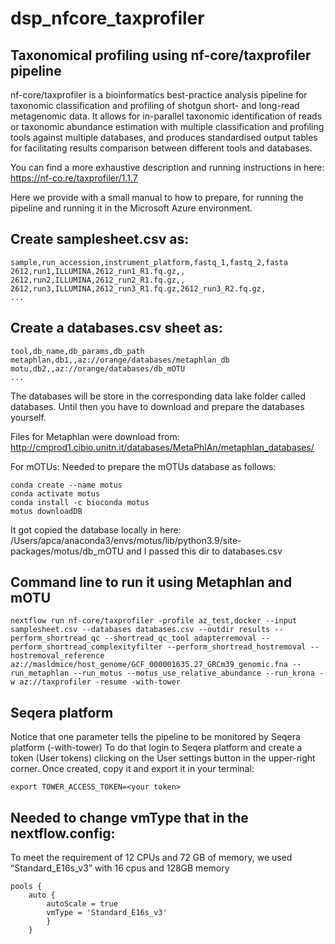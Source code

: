 # dsp_nfcore_taxprofiler
## Taxonomical profiling using nf-core/taxprofiler pipeline

nf-core/taxprofiler is a bioinformatics best-practice analysis pipeline for taxonomic classification and profiling of shotgun short- and long-read metagenomic data. It allows for in-parallel taxonomic identification of reads or taxonomic abundance estimation with multiple classification and profiling tools against multiple databases, and produces standardised output tables for facilitating results comparison between different tools and databases.

You can find a more exhaustive description and running instructions in here:
https://nf-co.re/taxprofiler/1.1.7

Here we provide with a small manual to how to prepare, for running the pipeline and running it in the Microsoft Azure environment.

## Create samplesheet.csv as:
```
sample,run_accession,instrument_platform,fastq_1,fastq_2,fasta
2612,run1,ILLUMINA,2612_run1_R1.fq.gz,,
2612,run2,ILLUMINA,2612_run2_R1.fq.gz,,
2612,run3,ILLUMINA,2612_run3_R1.fq.gz,2612_run3_R2.fq.gz,
...
```

## Create a databases.csv sheet as:
```
tool,db_name,db_params,db_path
metaphlan,db1,,az://orange/databases/metaphlan_db
motu,db2,,az://orange/databases/db_mOTU
...
```

The databases will be store in the corresponding data lake folder called databases. Until then you have to download and prepare the databases yourself.

Files for Metaphlan were download from:
http://cmprod1.cibio.unitn.it/databases/MetaPhlAn/metaphlan_databases/

For mOTUs:
Needed to prepare the mOTUs database as follows:

```
conda create --name motus
conda activate motus
conda install -c bioconda motus
motus downloadDB
```
It got copied the database locally in here: /Users/apca/anaconda3/envs/motus/lib/python3.9/site-packages/motus/db_mOTU and I passed this dir to databases.csv

## Command line to run it using Metaphlan and mOTU
```
nextflow run nf-core/taxprofiler -profile az_test,docker --input samplesheet.csv --databases databases.csv --outdir results --perform_shortread_qc --shortread_qc_tool adapterremoval --perform_shortread_complexityfilter --perform_shortread_hostremoval --hostremoval_reference az://masldmice/host_genome/GCF_000001635.27_GRCm39_genomic.fna --run_metaphlan --run_motus --motus_use_relative_abundance --run_krona -w az://taxprofiler -resume -with-tower
```

## Seqera platform
Notice that one parameter tells the pipeline to be monitored by Seqera platform (-with-tower)
To do that login to Seqera platform and create a token (User tokens) clicking on the User settings button in the upper-right corner. 
Once created, copy it and export it in your terminal: 
```
export TOWER_ACCESS_TOKEN=<your token>
```

## Needed to change vmType that in the nextflow.config:
To meet the requirement of 12 CPUs and 72 GB of memory, we used “Standard_E16s_v3” with 16 cpus and 128GB memory
```
pools {
    auto {
        autoScale = true
        vmType = 'Standard_E16s_v3'
        }
    }
```
